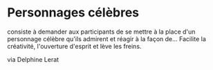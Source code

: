 # Personnages célèbres

consiste à demander aux participants de se mettre à la place d'un personnage célèbre qu'ils admirent et réagir à  la façon de...
 Facilite la créativité, l'ouverture d'esprit et lève les freins.

via Delphine Lerat
